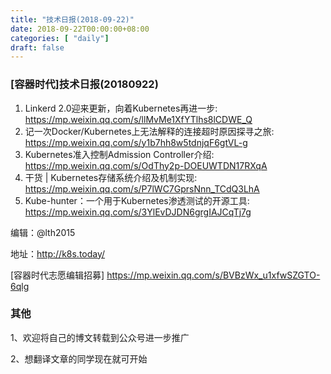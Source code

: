 ```yaml
--- 
title: "技术日报(2018-09-22)" 
date: 2018-09-22T00:00:00+08:00
categories: [ "daily"]
draft: false
---
```

### [容器时代]技术日报(20180922)

1. Linkerd 2.0迎来更新，向着Kubernetes再进一步: <https://mp.weixin.qq.com/s/llMvMe1XfYTlhs8lCDWE_Q>
2. 记一次Docker/Kubernetes上无法解释的连接超时原因探寻之旅: <https://mp.weixin.qq.com/s/y1b7hh8w5tdnjqF6gtVL-g> 
3. Kubernetes准入控制Admission Controller介绍: <https://mp.weixin.qq.com/s/OdThy2p-DOEUWTDN17RXqA>
4. 干货 | Kubernetes存储系统介绍及机制实现: <https://mp.weixin.qq.com/s/P7lWC7GprsNnn_TCdQ3LhA>
5. Kube-hunter：一个用于Kubernetes渗透测试的开源工具: <https://mp.weixin.qq.com/s/3YlEvDJDN6grgIAJCqTj7g>

编辑：@lth2015

地址：<http://k8s.today/>

[容器时代志愿编辑招募] <https://mp.weixin.qq.com/s/BVBzWx_u1xfwSZGTO-6qlg>

### 其他

1、欢迎将自己的博文转载到公众号进一步推广

2、想翻译文章的同学现在就可开始
